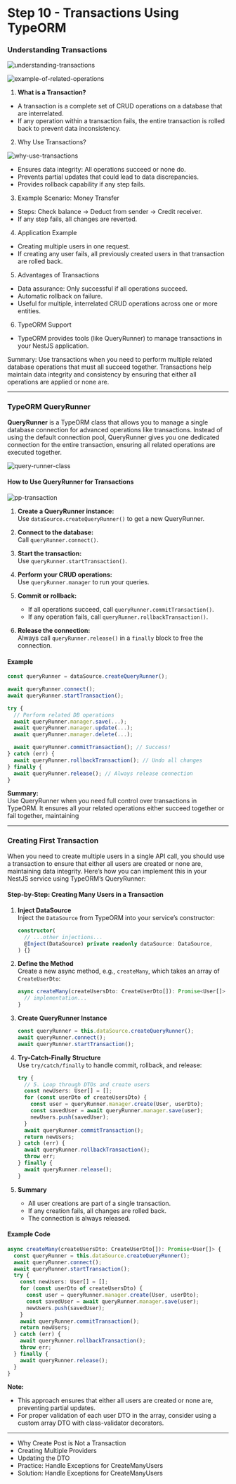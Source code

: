 # Step 10 - Transactions Using TypeORM

### Understanding Transactions
![understanding-transactions](./images/understanding-transactions.png)


![example-of-related-operations](./images/example-of-related-operations.png)

1. **What is a Transaction?**

- A transaction is a complete set of CRUD operations on a database that are interrelated.
- If any operation within a transaction fails, the entire transaction is rolled back to prevent data inconsistency.

2. Why Use Transactions?

![why-use-transactions](./images/why-use-transactions.png)

- Ensures data integrity: All operations succeed or none do.
- Prevents partial updates that could lead to data discrepancies.
- Provides rollback capability if any step fails. 

3. Example Scenario: Money Transfer
- Steps: Check balance → Deduct from sender → Credit receiver.
- If any step fails, all changes are reverted.

4. Application Example
- Creating multiple users in one request.
- If creating any user fails, all previously created users in that transaction are rolled back.

5. Advantages of Transactions
- Data assurance: Only successful if all operations succeed.
- Automatic rollback on failure.
- Useful for multiple, interrelated CRUD operations across one or more entities.

6. TypeORM Support
- TypeORM provides tools (like QueryRunner) to manage transactions in your NestJS application.

Summary:
Use transactions when you need to perform multiple related database operations that must all succeed together. Transactions help maintain data integrity and consistency by ensuring that either all operations are applied or none are.

---

### TypeORM QueryRunner

**QueryRunner** is a TypeORM class that allows you to manage a single database connection for advanced operations like transactions. Instead of using the default connection pool, QueryRunner gives you one dedicated connection for the entire transaction, ensuring all related operations are executed together.

![query-runner-class](./images/query-runner-class.png)

#### How to Use QueryRunner for Transactions

![pp-transaction](./images/pp-transaction.png)

1. **Create a QueryRunner instance:**  
   Use `dataSource.createQueryRunner()` to get a new QueryRunner.

2. **Connect to the database:**  
   Call `queryRunner.connect()`.

3. **Start the transaction:**  
   Use `queryRunner.startTransaction()`.

4. **Perform your CRUD operations:**  
   Use `queryRunner.manager` to run your queries.

5. **Commit or rollback:**  
   - If all operations succeed, call `queryRunner.commitTransaction()`.
   - If any operation fails, call `queryRunner.rollbackTransaction()`.

6. **Release the connection:**  
   Always call `queryRunner.release()` in a `finally` block to free the connection.

#### Example

```typescript
const queryRunner = dataSource.createQueryRunner();

await queryRunner.connect();
await queryRunner.startTransaction();

try {
  // Perform related DB operations
  await queryRunner.manager.save(...);
  await queryRunner.manager.update(...);
  await queryRunner.manager.delete(...);

  await queryRunner.commitTransaction(); // Success!
} catch (err) {
  await queryRunner.rollbackTransaction(); // Undo all changes
} finally {
  await queryRunner.release(); // Always release connection
}
```

**Summary:**  
Use QueryRunner when you need full control over transactions in TypeORM. It ensures all your related operations either succeed together or fail together, maintaining

---

### Creating First Transaction

When you need to create multiple users in a single API call, you should use a transaction to ensure that either all users are created or none are, maintaining data integrity. Here’s how you can implement this in your NestJS service using TypeORM’s QueryRunner:

#### Step-by-Step: Creating Many Users in a Transaction

1. **Inject DataSource**  
   Inject the `DataSource` from TypeORM into your service’s constructor:
   ```typescript
   constructor(
     // ...other injections...
     @Inject(DataSource) private readonly dataSource: DataSource,
   ) {}
   ```

2. **Define the Method**  
   Create a new async method, e.g., `createMany`, which takes an array of `CreateUserDto`:
   ```typescript
   async createMany(createUsersDto: CreateUserDto[]): Promise<User[]> {
     // implementation...
   }
   ```

3. **Create QueryRunner Instance**  
   ```typescript
   const queryRunner = this.dataSource.createQueryRunner();
   await queryRunner.connect();
   await queryRunner.startTransaction();
   ```

4. **Try-Catch-Finally Structure**  
   Use `try/catch/finally` to handle commit, rollback, and release:
   ```typescript
   try {
     // 5. Loop through DTOs and create users
     const newUsers: User[] = [];
     for (const userDto of createUsersDto) {
       const user = queryRunner.manager.create(User, userDto);
       const savedUser = await queryRunner.manager.save(user);
       newUsers.push(savedUser);
     }
     await queryRunner.commitTransaction();
     return newUsers;
   } catch (err) {
     await queryRunner.rollbackTransaction();
     throw err;
   } finally {
     await queryRunner.release();
   }
   ```

6. **Summary**  
   - All user creations are part of a single transaction.
   - If any creation fails, all changes are rolled back.
   - The connection is always released.

#### Example Code

```typescript
async createMany(createUsersDto: CreateUserDto[]): Promise<User[]> {
  const queryRunner = this.dataSource.createQueryRunner();
  await queryRunner.connect();
  await queryRunner.startTransaction();
  try {
    const newUsers: User[] = [];
    for (const userDto of createUsersDto) {
      const user = queryRunner.manager.create(User, userDto);
      const savedUser = await queryRunner.manager.save(user);
      newUsers.push(savedUser);
    }
    await queryRunner.commitTransaction();
    return newUsers;
  } catch (err) {
    await queryRunner.rollbackTransaction();
    throw err;
  } finally {
    await queryRunner.release();
  }
}
```

**Note:**  
- This approach ensures that either all users are created or none are, preventing partial updates.
- For proper validation of each user DTO in the array, consider using a custom array DTO with class-validator decorators.

---

- Why Create Post is Not a Transaction
- Creating Multiple Providers
- Updating the DTO
- Practice: Handle Exceptions for CreateManyUsers
- Solution: Handle Exceptions for CreateManyUsers